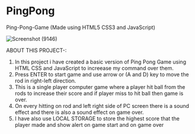 # PingPong

Ping-Pong-Game (Made using HTML5 CSS3 and JavaScript)




![Screenshot (9146)](https://user-images.githubusercontent.com/101505481/219974632-5c2d1254-7609-4809-a607-6ce5e75a93b5.png)

ABOUT THIS PROJECT-:

  1. In this project i have created a basic version of Ping Pong Game using HTML CSS and JavaScript to increease my command over them.
  2. Press ENTER to start game and use arrow or (A and D) key to move the rod in right-left direction.
  3. This is a single player computer game where a player hit ball from the rods to increase their score and if player miss to hit ball then game is over.
  4. On every hitting on rod and left right side of PC screen there is a sound effect and there is also a sound effect on game over.
  5. I have also use LOCAL STORAGE to store the highest score that the player made and show alert on game start and on game over
  
  
